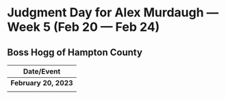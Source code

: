 # Judgment Day for Alex Murdaugh — Week 5 (Feb 20 — Feb 24)

## Boss Hogg of Hampton County 

| Date/Event |
|----|
| **February 20, 2023**  |
| []() |
